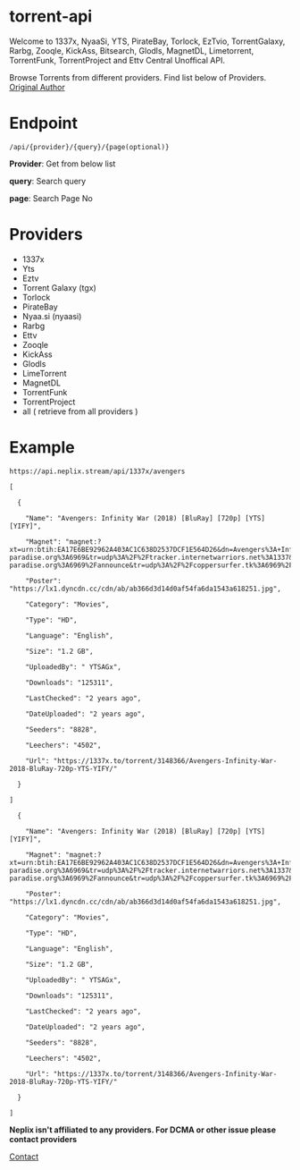 # torrent-api 
Welcome to 1337x, NyaaSi, YTS, PirateBay, Torlock, EzTvio, TorrentGalaxy, Rarbg, Zooqle, KickAss, Bitsearch, Glodls, MagnetDL, Limetorrent, TorrentFunk, TorrentProject and Ettv Central Unoffical API.

Browse Torrents from different providers. Find list below of Providers.
[Original Author](https://github.com/Ryuk-me/Torrents-Api)
# Endpoint 
```
/api/{provider}/{query}/{page(optional)}
```
**Provider**: Get from below list

**query**: Search query

**page**: Search Page No 

# Providers
* 1337x
* Yts
* Eztv
* Torrent Galaxy (tgx)
* Torlock
* PirateBay
* Nyaa.si (nyaasi)
* Rarbg
* Ettv
* Zooqle
* KickAss
* Glodls
* LimeTorrent
* MagnetDL
* TorrentFunk
* TorrentProject
* all ( retrieve from all providers )

# Example 
```
https://api.neplix.stream/api/1337x/avengers

```

```
[

  {

    "Name": "Avengers: Infinity War (2018) [BluRay] [720p] [YTS] [YIFY]",

    "Magnet": "magnet:?xt=urn:btih:EA17E6BE92962A403AC1C638D2537DCF1E564D26&dn=Avengers%3A+Infinity+War+%282018%29+%5BBluRay%5D+%5B720p%5D+%5BYTS%5D+%5BYIFY%5D&tr=udp%3A%2F%2Ftracker.coppersurfer.tk%3A6969%2Fannounce&tr=udp%3A%2F%2F9.rarbg.com%3A2710%2Fannounce&tr=udp%3A%2F%2Fp4p.arenabg.com%3A1337&tr=udp%3A%2F%2Ftracker.leechers-paradise.org%3A6969&tr=udp%3A%2F%2Ftracker.internetwarriors.net%3A1337&tr=udp%3A%2F%2Ftracker.opentrackr.org%3A1337%2Fannounce&tr=udp%3A%2F%2Ftracker.zer0day.to%3A1337%2Fannounce&tr=udp%3A%2F%2Ftracker.leechers-paradise.org%3A6969%2Fannounce&tr=udp%3A%2F%2Fcoppersurfer.tk%3A6969%2Fannounce",

    "Poster": "https://lx1.dyncdn.cc/cdn/ab/ab366d3d14d0af54fa6da1543a618251.jpg",

    "Category": "Movies",

    "Type": "HD",

    "Language": "English",

    "Size": "1.2 GB",

    "UploadedBy": " YTSAGx",

    "Downloads": "125311",

    "LastChecked": "2 years ago",

    "DateUploaded": "2 years ago",

    "Seeders": "8828",

    "Leechers": "4502",

    "Url": "https://1337x.to/torrent/3148366/Avengers-Infinity-War-2018-BluRay-720p-YTS-YIFY/"

  }

]

  {

    "Name": "Avengers: Infinity War (2018) [BluRay] [720p] [YTS] [YIFY]",

    "Magnet": "magnet:?xt=urn:btih:EA17E6BE92962A403AC1C638D2537DCF1E564D26&dn=Avengers%3A+Infinity+War+%282018%29+%5BBluRay%5D+%5B720p%5D+%5BYTS%5D+%5BYIFY%5D&tr=udp%3A%2F%2Ftracker.coppersurfer.tk%3A6969%2Fannounce&tr=udp%3A%2F%2F9.rarbg.com%3A2710%2Fannounce&tr=udp%3A%2F%2Fp4p.arenabg.com%3A1337&tr=udp%3A%2F%2Ftracker.leechers-paradise.org%3A6969&tr=udp%3A%2F%2Ftracker.internetwarriors.net%3A1337&tr=udp%3A%2F%2Ftracker.opentrackr.org%3A1337%2Fannounce&tr=udp%3A%2F%2Ftracker.zer0day.to%3A1337%2Fannounce&tr=udp%3A%2F%2Ftracker.leechers-paradise.org%3A6969%2Fannounce&tr=udp%3A%2F%2Fcoppersurfer.tk%3A6969%2Fannounce",

    "Poster": "https://lx1.dyncdn.cc/cdn/ab/ab366d3d14d0af54fa6da1543a618251.jpg",

    "Category": "Movies",

    "Type": "HD",

    "Language": "English",

    "Size": "1.2 GB",

    "UploadedBy": " YTSAGx",

    "Downloads": "125311",

    "LastChecked": "2 years ago",

    "DateUploaded": "2 years ago",

    "Seeders": "8828",

    "Leechers": "4502",

    "Url": "https://1337x.to/torrent/3148366/Avengers-Infinity-War-2018-BluRay-720p-YTS-YIFY/"

  }

] 
``` 
**Neplix isn't affiliated to any providers. For DCMA or other issue please contact providers**

[Contact](mailto:ns362039@gmail.com)
